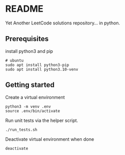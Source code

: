 # README

Yet Another LeetCode solutions repository… in python.

## Prerequisites

install python3 and pip

```shell
# ubuntu
sudo apt install python3-pip
sudo apt install python3.10-venv
```

## Getting started

Create a virtual environment

```shell
python3 -m venv .env
source .env/bin/activate
```

Run unit tests via the helper script.

```shell
./run_tests.sh
```

Deactivate virtual environment when done

```shell
deactivate
```
